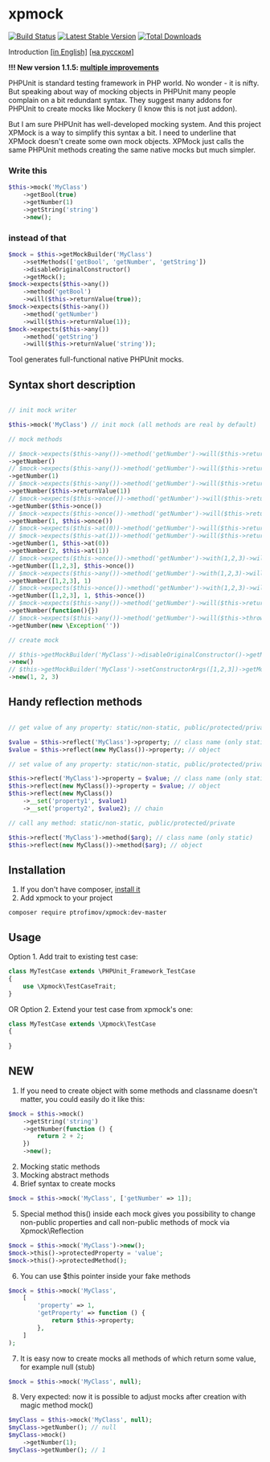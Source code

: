 # xpmock

[![Build Status](https://travis-ci.org/michalv8/xpmock.png?branch=master)](https://travis-ci.org/ptrofimov/xpmock)
[![Latest Stable Version](https://poser.pugx.org/michalv8/xpmock/v/stable.png)](https://packagist.org/packages/ptrofimov/xpmock)
[![Total Downloads](https://poser.pugx.org/michalv8/xpmock/downloads.png)](https://packagist.org/packages/ptrofimov/xpmock)

Introduction [[in English]](http://ptrofimov.github.io/) [[на русском]](http://habrahabr.ru/post/183010/)

**!!! New version 1.1.5: [multiple improvements](https://github.com/ptrofimov/xpmock#new)**

PHPUnit is standard testing framework in PHP world.
No wonder - it is nifty.
But speaking about way of mocking objects in PHPUnit many people complain on a bit redundant syntax.
They suggest many addons for PHPUnit to create mocks like Mockery (I know this is not just addon).

But I am sure PHPUnit has well-developed mocking system.
And this project XPMock is a way to simplify this syntax a bit.
I need to underline that XPMock doesn't create some own mock objects.
XPMock just calls the same PHPUnit methods creating the same native mocks but much simpler.

### Write this
```php
$this->mock('MyClass')
    ->getBool(true)
    ->getNumber(1)
    ->getString('string')
    ->new();
```
### instead of that
```php
$mock = $this->getMockBuilder('MyClass')
    ->setMethods(['getBool', 'getNumber', 'getString'])
    ->disableOriginalConstructor()
    ->getMock();
$mock->expects($this->any())
    ->method('getBool')
    ->will($this->returnValue(true));
$mock->expects($this->any())
    ->method('getNumber')
    ->will($this->returnValue(1));
$mock->expects($this->any())
    ->method('getString')
    ->will($this->returnValue('string'));
```

Tool generates full-functional native PHPUnit mocks.

## Syntax short description

```php

// init mock writer

$this->mock('MyClass') // init mock (all methods are real by default)

// mock methods

// $mock->expects($this->any())->method('getNumber')->will($this->returnValue(null))
->getNumber()
// $mock->expects($this->any())->method('getNumber')->will($this->returnValue(1))
->getNumber(1)
// $mock->expects($this->any())->method('getNumber')->will($this->returnValue(1))
->getNumber($this->returnValue(1))
// $mock->expects($this->once())->method('getNumber')->will($this->returnValue(null))
->getNumber($this->once())
// $mock->expects($this->once())->method('getNumber')->will($this->returnValue(1))
->getNumber(1, $this->once())
// $mock->expects($this->at(0))->method('getNumber')->will($this->returnValue(1))
// $mock->expects($this->at(1))->method('getNumber')->will($this->returnValue(2))
->getNumber(1, $this->at(0))
->getNumber(2, $this->at(1))
// $mock->expects($this->once())->method('getNumber')->with(1,2,3)->will($this->returnValue(null))
->getNumber([1,2,3], $this->once())
// $mock->expects($this->any())->method('getNumber')->with(1,2,3)->will($this->returnValue(1))
->getNumber([1,2,3], 1)
// $mock->expects($this->once())->method('getNumber')->with(1,2,3)->will($this->returnValue(1))
->getNumber([1,2,3], 1, $this->once())
// $mock->expects($this->any())->method('getNumber')->will($this->returnCallback(function(){}))
->getNumber(function(){})
// $mock->expects($this->any())->method('getNumber')->will($this->throwException(new \Exception('')))
->getNumber(new \Exception(''))

// create mock

// $this->getMockBuilder('MyClass')->disableOriginalConstructor()->getMock()
->new()
// $this->getMockBuilder('MyClass')->setConstructorArgs([1,2,3])->getMock()
->new(1, 2, 3)
```

## Handy reflection methods

```php

// get value of any property: static/non-static, public/protected/private

$value = $this->reflect('MyClass')->property; // class name (only static)
$value = $this->reflect(new MyClass())->property; // object

// set value of any property: static/non-static, public/protected/private property

$this->reflect('MyClass')->property = $value; // class name (only static)
$this->reflect(new MyClass())->property = $value; // object
$this->reflect(new MyClass())
    ->__set('property1', $value1)
    ->__set('property2', $value2); // chain

// call any method: static/non-static, public/protected/private

$this->reflect('MyClass')->method($arg); // class name (only static)
$this->reflect(new MyClass())->method($arg); // object

```

## Installation

1. If you don't have composer, [install it](http://getcomposer.org)
2. Add xpmock to your project
```
composer require ptrofimov/xpmock:dev-master
```

## Usage

Option 1. Add trait to existing test case:
```php
class MyTestCase extends \PHPUnit_Framework_TestCase
{
    use \Xpmock\TestCaseTrait;
}
```
OR Option 2. Extend your test case from xpmock's one:
```php
class MyTestCase extends \Xpmock\TestCase
{
    
}
```

## NEW

1. If you need to create object with some methods and classname doesn't matter, you could easily do it like this:
```php
$mock = $this->mock()
    ->getString('string')
    ->getNumber(function () {
        return 2 + 2;
    })
    ->new();
```

2. Mocking static methods
3. Mocking abstract methods
4. Brief syntax to create mocks
```php
$mock = $this->mock('MyClass', ['getNumber' => 1]);
```

5. Special method this() inside each mock gives you possibility to change
non-public properties and call non-public methods of mock via Xpmock\Reflection
```php
$mock = $this->mock('MyClass')->new();
$mock->this()->protectedProperty = 'value';
$mock->this()->protectedMethod();
```

6. You can use $this pointer inside your fake methods
```php
$mock = $this->mock('MyClass',
    [
        'property' => 1,
        'getProperty' => function () {
            return $this->property;
        },
    ]
);
```

7. It is easy now to create mocks all methods of which return some value, for example null (stub)
```php
$mock = $this->mock('MyClass', null);
```

8. Very expected: now it is possible to adjust mocks after creation with magic method mock()
```php
$myClass = $this->mock('MyClass', null);
$myClass->getNumber(); // null
$myClass->mock()
    ->getNumber(1);
$myClass->getNumber(); // 1
```
